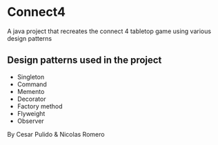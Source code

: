 # Connect4
A java project that recreates the connect 4 tabletop game using various design patterns

## Design patterns used in the project
- Singleton
- Command
- Memento
- Decorator
- Factory method
- Flyweight
- Observer

By Cesar Pulido & Nicolas Romero
